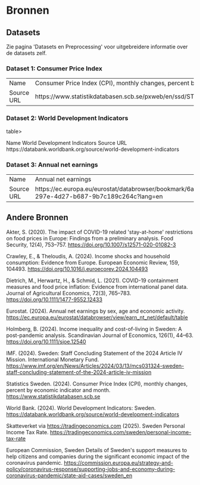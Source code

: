 # Bronnen

## Datasets

Zie pagina 'Datasets en Preprocessing' voor uitgebreidere informatie over de datasets zelf.

### Dataset 1: Consumer Price Index
<table>
<tr>
<td>
Name
</td>
<td>
Consumer Price Index (CPI), monthly changes, percent by economic indicator and month
</td>
</tr>
<tr>
<td>
Source URL
</td>
<td>
https://www.statistikdatabasen.scb.se/pxweb/en/ssd/START__PR__PR0101__PR0101S/SnabbStatPR0101/ 
</td>
</tr>
</table>

### Dataset 2: World Development Indicators

table>
<tr>
<td>
Name
</td>
<td>
 World Development Indicators 
</td>
</tr>
<tr>
<td>
Source URL
</td>
<td>
 https://databank.worldbank.org/source/world-development-indicators 
</td>
</tr>
</table>

### Dataset 3: Annual net earnings

<table>
<tr>
<td>
Name
</td>
<td>
Annual net earnings
</td>
</tr>
<tr>
<td>
Source URL
</td>
<td>
https://ec.europa.eu/eurostat/databrowser/bookmark/6adafcb6-297e-4d27-b687-9b7c189c264c?lang=en 
</td>
</tr>
</table>

## Andere Bronnen

Akter, S. (2020). The impact of COVID-19 related 'stay-at-home' restrictions on food prices in Europe: Findings from a preliminary analysis. Food Security, 12(4), 753–757. https://doi.org/10.1007/s12571-020-01082-3

Crawley, E., & Theloudis, A. (2024). Income shocks and household consumption: Evidence from Europe. European Economic Review, 159, 104493. https://doi.org/10.1016/j.euroecorev.2024.104493

Dietrich, M., Herwartz, H., & Schmid, L. (2021). COVID-19 containment measures and food price inflation: Evidence from international panel data. Journal of Agricultural Economics, 72(3), 765–783. https://doi.org/10.1111/1477-9552.12433

Eurostat. (2024). Annual net earnings by sex, age and economic activity. https://ec.europa.eu/eurostat/databrowser/view/earn_nt_net/default/table

Holmberg, B. (2024). Income inequality and cost-of-living in Sweden: A post-pandemic analysis. Scandinavian Journal of Economics, 126(1), 44–63. https://doi.org/10.1111/sjoe.12540

IMF. (2024). Sweden: Staff Concluding Statement of the 2024 Article IV Mission. International Monetary Fund. https://www.imf.org/en/News/Articles/2024/03/13/mcs031324-sweden-staff-concluding-statement-of-the-2024-article-iv-mission

Statistics Sweden. (2024). Consumer Price Index (CPI), monthly changes, percent by economic indicator and month. https://www.statistikdatabasen.scb.se

World Bank. (2024). World Development Indicators: Sweden. https://databank.worldbank.org/source/world-development-indicators

Skatteverket via https://tradingeconomics.com (2025). Sweden Personal Income Tax Rate. https://tradingeconomics.com/sweden/personal-income-tax-rate

European Commission, Sweden Details of Sweden's support measures to help citizens and companies during the significant economic impact of the coronavirus pandemic. https://commission.europa.eu/strategy-and-policy/coronavirus-response/supporting-jobs-and-economy-during-coronavirus-pandemic/state-aid-cases/sweden_en

